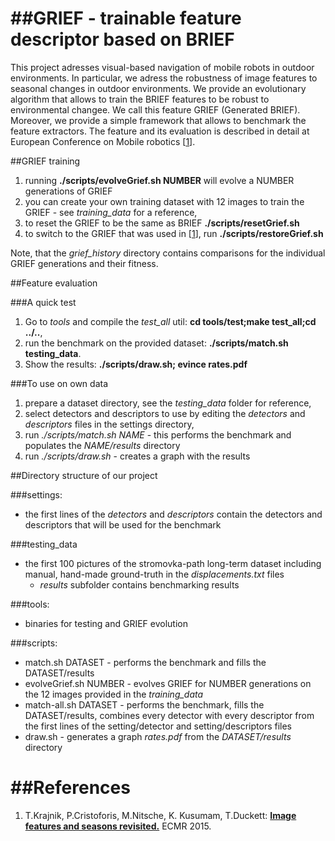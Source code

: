 ##GRIEF - trainable feature descriptor based on BRIEF 
======

This project adresses visual-based navigation of mobile robots in outdoor environments.
In particular, we adress the robustness of image features to seasonal changes in outdoor environments.
We provide an evolutionary algorithm that allows to train the BRIEF features to be robust to environmental changee.
We call this feature GRIEF (Generated BRIEF).
Moreover, we provide a simple framework that allows to benchmark the feature extractors.
The feature and its evaluation is described in detail at European Conference on Mobile robotics [[1](#references)]. 

##GRIEF training

1. running <b>./scripts/evolveGrief.sh NUMBER</b> will evolve a NUMBER generations of GRIEF 
2. you can create your own training dataset with 12 images to train the GRIEF - see <i>training_data</i> for a reference,
3. to reset the GRIEF to be the same as BRIEF <b>./scripts/resetGrief.sh</b>
4. to switch to the GRIEF that was used in [[1](#references)], run <b>./scripts/restoreGrief.sh</b>

Note, that the <i>grief_history</i> directory contains comparisons for the individual GRIEF generations and their fitness.

##Feature evaluation

###A quick test
1. Go to <i>tools</i> and compile the <i>test_all</i> util: <b>cd tools/test;make test_all;cd ../..</b>,
2. run the benchmark on the provided dataset: <b>./scripts/match.sh testing_data</b>.
3. Show the results: <b>./scripts/draw.sh; evince rates.pdf</b>

###To use on own data

1. prepare a dataset directory, see the <i>testing_data</i> folder for reference,
2. select detectors and descriptors to use by editing the <i>detectors</i> and <i>descriptors</i> files in the settings directory,
3. run <i>./scripts/match.sh NAME</i> - this performs the benchmark and populates the <i>NAME/results</i> directory
4. run <i>./scripts/draw.sh</i>  - creates a graph with the results

##Directory structure of our project

###settings:
- the first lines of the <i>detectors</i> and <i>descriptors</i> contain the detectors and descriptors that will be used for the benchmark

###testing_data
- the first 100 pictures of the stromovka-path long-term dataset including manual, hand-made ground-truth in the <i>displacements.txt</i> files
	- <i>results</i> subfolder contains benchmarking results

###tools:
- binaries for testing and GRIEF evolution

###scripts:
- match.sh DATASET 		- performs the benchmark and fills the DATASET/results 
- evolveGrief.sh NUMBER		- evolves GRIEF for NUMBER generations on the 12 images provided in the <i>training_data</i> 
- match-all.sh DATASET 		- performs the benchmark, fills the DATASET/results, combines every detector with every descriptor from the first lines of the setting/detector and setting/descriptors files
- draw.sh 			- generates a graph <i>rates.pdf</i> from the <i>DATASET/results</i> directory


##References
======
1. T.Krajnik, P.Cristoforis, M.Nitsche, K. Kusumam, T.Duckett: <b>[Image features and seasons revisited.](http:/github.com/gestom/GRIEF/papers/GRIEF_ECMR_2015.pdf)</b> ECMR 2015.

